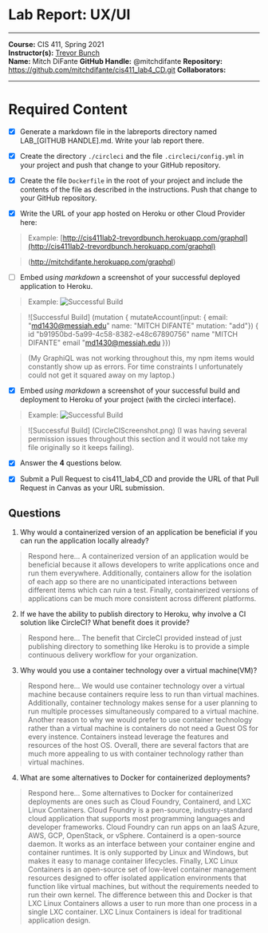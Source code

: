 # Lab Report: UX/UI
___
**Course:** CIS 411, Spring 2021  
**Instructor(s):** [Trevor Bunch](https://github.com/trevordbunch)  
**Name:** Mitch DiFante
**GitHub Handle:** @mitchdifante
**Repository:** https://github.com/mitchdifante/cis411_lab4_CD.git 
**Collaborators:** 
___

# Required Content

- [x] Generate a markdown file in the labreports directory named LAB_[GITHUB HANDLE].md. Write your lab report there.

- [x] Create the directory ```./circleci``` and the file ```.circleci/config.yml``` in your project and push that change to your GitHub repository.

- [x] Create the file ```Dockerfile``` in the root of your project and include the contents of the file as described in the instructions. Push that change to your GitHub repository.
  
- [x] Write the URL of your app hosted on Heroku or other Cloud Provider here:  
> Example: [http://cis411lab2-trevordbunch.herokuapp.com/graphql](http://cis411lab2-trevordbunch.herokuapp.com/graphql)

> (http://mitchdifante.herokuapp.com/graphql)

- [ ] Embed _using markdown_ a screenshot of your successful deployed application to Heroku.  

> Example: ![Successful Build](../ex/trevordbunch_lab2_01.png)

> ![Successful Build] (mutation {
>   mutateAccount(input: {
>   email: "md1430@messiah.edu"
>   name: "MITCH DIFANTE" 
>   mutation: "add"}) { 
>   id "b91950bd-5a99-4c58-8382-e48c67890756"
>   name "MITCH DIFANTE"
>   email "md1430@messiah.edu }}) 

> (My GraphiQL was not working throughout this, my npm items would constantly show up as errors. For time constraints I unfortunately could not get it squared away on my laptop.)

- [x] Embed _using markdown_ a screenshot of your successful build and deployment to Heroku of your project (with the circleci interface). 

> Example: ![Successful Build](../ex/trevordbunch_lab2_02.png)

> ![Successful Build] (CircleCIScreenshot.png) (I was having several permission issues throughout this section and it would not take my file originally so it keeps failing).

- [x] Answer the **4** questions below.
  
- [x] Submit a Pull Request to cis411_lab4_CD and provide the URL of that Pull Request in Canvas as your URL submission.

## Questions
1. Why would a containerized version of an application be beneficial if you can run the application locally already?


> Respond here... A containerized version of an application would be beneficial because it allows developers to write applications once and run them everywhere. Additionally, containers allow for the isolation of each app so there are no unanticipated interactions between different items which can ruin a test. Finally, containerized versions of applications can be much more consistent across different platforms.

2. If we have the ability to publish directory to Heroku, why involve a CI solution like CircleCI? What benefit does it provide?


> Respond here... The benefit that CircleCI provided instead of just publishing directory to something like Heroku is to provide a simple continuous delivery workflow for your organization.

3. Why would you use a container technology over a virtual machine(VM)?


> Respond here... We would use container technology over a virtual machine because containers require less to run than virtual machines. Additionally, container technology makes sense for a user planning to run multiple processes simultaneously compared to a virtual machine. Another reason to why we would prefer to use container technology rather than a virtual machine is containers do not need a Guest OS for every instence. Containers instead leverage the features and resources of the host OS. Overall, there are several factors that are much more appealing to us with container technology rather than virtual machines.

4. What are some alternatives to Docker for containerized deployments?


> Respond here... Some alternatives to Docker for containerized deployments are ones such as Cloud Foundry, Containerd, and LXC Linux Containers. Cloud Foundry is a pen-source, industry-standard cloud application that supports most programming languages and developer frameworks. Cloud Foundry can run apps on an IaaS Azure, AWS, GCP, OpenStack, or vSphere. Containerd is a open-source daemon. It works as an interface between your container engine and container runtimes. It is only supported by Linux and Windows, but makes it easy to manage container lifecycles. Finally, LXC Linux Containers is an open-source set of low-level container management resources designed to offer isolated application environments that function like virtual machines, but without the requirements needed to run their own kernel. The difference between this and Docker is that LXC Linux Containers allows a user to run more than one process in a single LXC container. LXC Linux Containers is ideal for traditional application design.